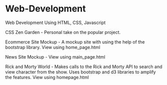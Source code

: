 # Web-Development
Web Development Using HTML, CSS, Javascript

CSS Zen Garden - Personal take on the popular project. 

Ecommerce Site Mockup - A mockup site with using the help of the bootstrap library. View using home_page.html

News Site Mockup - View using main_page.html

Rick and Morty World - Makes calls to the Rick and Morty API to search and view character from the show. Uses bootstrap and d3 libraries 
                       to amplify the features. View using homepage.html

